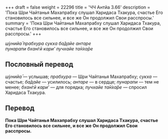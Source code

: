 +++
draft = false
weight = 22296
title = 'ЧЧ Антйа 3.66'
description = 'Пока Шри Чайтанья Махапрабху слушал Харидаса Тхакура, счастье Его становилось все сильнее, и все же Он продолжил Свои расспросы.'
summary = 'Пока Шри Чайтанья Махапрабху слушал Харидаса Тхакура, счастье Его становилось все сильнее, и все же Он продолжил Свои расспросы.'
+++

_ш́унийа̄ прабхура сукха ба̄д̣айе антаре  
пунарапи бхан̇гӣ кари’ пучхайе та̄н̇ха̄ре_

## Пословный перевод

_ш́унийа̄_ — услышав; _прабхура_ — Шри Чайтанья Махапрабху; _сукха_ — счастье; _ба̄д̣айе_ — усилилось; _антаре_ — в сердце; _пунарапи_ — тем не менее; _бхан̇гӣ_ _кари’_ — для порядка; _пучхайе_ _та̄н̇ха̄ре_ — спросил Харидаса Тхакура.

## Перевод

**Пока Шри Чайтанья Махапрабху слушал Харидаса Тхакура, счастье Его становилось все сильнее, и все же Он продолжил Свои расспросы.**
